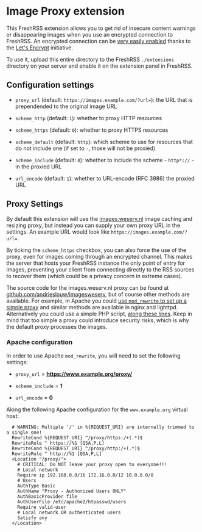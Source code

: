 # Image Proxy extension

This FreshRSS extension allows you to get rid of insecure content warnings or disappearing images when you use an encrypted connection to FreshRSS. An encrypted connection can be [very easily enabled](http://fransdejonge.com/2016/05/lets-encrypt-on-debianjessie/) thanks to the [Let's Encrypt](https://letsencrypt.org/) initiative.

To use it, upload this entire directory to the FreshRSS `./extensions` directory on your server and enable it on the extension panel in FreshRSS.

## Configuration settings

* `proxy_url` (default: `https://images.example.com/?url=`): the URL that is prependended to the original image URL

* `scheme_http` (default: `1`): whether to proxy HTTP resources

* `scheme_https` (default: `0`): whether to proxy HTTPS resources

* `scheme_default` (default: `http`): which scheme to use for resources that do not include one (if set to `-`, those will not be proxied)

* `scheme_include` (default: `0`): whether to include the scheme - `http*://` - in the proxied URL

* `url_encode` (default: `1`): whether to URL-encode (RFC 3986) the proxied URL

## Proxy Settings

By default this extension will use the [images.weserv.nl](https://images.weserv.nl) image caching and resizing proxy, but instead you can supply your own proxy URL in the settings. An example URL would look like ``https://images.example.com/?url=``.

By ticking the `scheme_https` checkbox, you can also force the use of the proxy, even for images coming through an encrypted channel. This makes the server that hosts your FreshRSS instance the only point of entry for images, preventing your client from connecting directly to the RSS sources to recover them (which could be a privacy concern in extreme cases).

The source code for the images.weserv.nl proxy can be found at [github.com/andrieslouw/imagesweserv](https://github.com/andrieslouw/imagesweserv), but of course other methods are available. For example, in Apache you could [use `mod_rewrite` to set up a simple proxy](#apache-configuration) and similar methods are available in nginx and lighttpd. Alternatively you could use a simple PHP script, [along these lines](https://github.com/Alexxz/Simple-php-proxy-script). Keep in mind that too simple a proxy could introduce security risks, which is why the default proxy processes the images.

### Apache configuration

In order to use Apache `mod_rewrite`, you will need to set the following settings:

* `proxy_url` = **https://www.example.org/proxy/**

* `scheme_include` = **1**

* `url_encode` = **0**

Along the following Apache configuration for the `www.example.org` virtual host:

```
  # WARNING: Multiple '/' in %{REQUEST_URI} are internally trimmed to a single one!
  RewriteCond %{REQUEST_URI} ^/proxy/https:/+(.*)$
  RewriteRule ^ https://%1 [QSA,P,L]
  RewriteCond %{REQUEST_URI} ^/proxy/http:/+(.*)$
  RewriteRule ^ http://%1 [QSA,P,L]
  <Location "/proxy/">
    # CRITICAL: Do NOT leave your proxy open to everyone!!!
    # Local network
    Require ip 192.168.0.0/16 172.16.0.0/12 10.0.0.0/8
    # Users
    AuthType Basic
    AuthName "Proxy - Authorized Users ONLY"
    AuthBasicProvider file
    AuthUserFile /etc/apache2/htpasswd/users
    Require valid-user
    # Local network OR authenticated users
    Satisfy any
  </Location>
```
